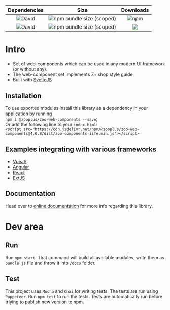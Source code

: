 |                               **Dependencies**                            |               **Size**              | **Downloads**  |
| :-----------------------------------------------------------------------: |:-----------------------------------:|:--:|
| ![David](https://img.shields.io/david/dev/zooplus/zoo-web-components.svg) | ![npm bundle size (scoped)](https://img.shields.io/bundlephobia/min/@zooplus/zoo-web-components.svg)   | ![npm](https://img.shields.io/npm/dt/@zooplus/zoo-web-components.svg)
| ![David](https://img.shields.io/david/zooplus/zoo-web-components.svg)     | ![npm bundle size (scoped)](https://img.shields.io/bundlephobia/minzip/@zooplus/zoo-web-components.svg)| [![](https://data.jsdelivr.com/v1/package/npm/@zooplus/zoo-web-components/badge)](https://www.jsdelivr.com/package/npm/@zooplus/zoo-web-components)

# Intro
 - Set of web-components which can be used in any modern UI framework (or without any).
 - The web-component set implements Z+ shop style guide.
 - Built with [SvelteJS](https://github.com/sveltejs)

## Installation
To use exported modules install this library as a dependency in your application by running       
`npm i @zooplus/zoo-web-components --save`;      
Or add the following line to your `index.html`:      
`<script src="https://cdn.jsdelivr.net/npm/@zooplus/zoo-web-components@4.0.8/dist/zoo-components-iife.min.js"></script>`

## Examples integrating with various frameworks
+ [VueJS](https://github.com/GeorgeTailor/vue-wc-integration)
+ [Angular](https://github.com/GeorgeTailor/angular-wc-integration)
+ [React](https://github.com/GeorgeTailor/react-wc-integration)
+ [ExtJS](https://github.com/GeorgeTailor/extjs-wc-integration)

## Documentation
Head over to [online documentation](https://zooplus.github.io/zoo-web-components/) for more info regarding this library.


# Dev area
## Run
Run `npm start`. That command will build all available modules, write them as `bundle.js` file and throw it into `/docs` folder.

## Test
This project uses `Mocha` and `Chai` for writing tests. The tests are run using `Puppeteer`.
Run `npm test` to run the tests. Tests are automatically run before triying to publish new version to npm.
